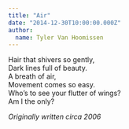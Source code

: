 ```yaml
---
title: "Air"
date: "2014-12-30T10:00:00.000Z"
author:
  name: Tyler Van Hoomissen
---
```


Hair that shivers so gently,  
Dark lines full of beauty.  
A breath of air,  
Movement comes so easy.  
Who’s to see your flutter of wings?  
Am I the only?

_Originally written circa 2006_
